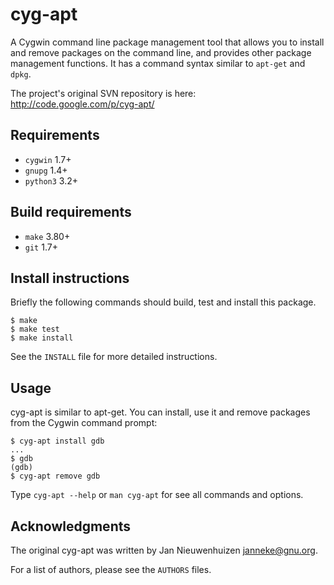 cyg-apt
=======

A Cygwin command line package management tool that allows you to install and
remove packages on the command line, and provides other package management
functions.  It has a command syntax similar to `apt-get` and `dpkg`.

The project's original SVN repository is here:
http://code.google.com/p/cyg-apt/

Requirements
------------

* `cygwin` 1.7+
* `gnupg` 1.4+
* `python3` 3.2+


Build requirements
------------------

* `make` 3.80+
* `git` 1.7+


Install instructions
--------------------

Briefly the following commands should build, test and install this package.

    $ make
    $ make test
    $ make install

See the `INSTALL` file for more detailed instructions.


Usage
-----

cyg-apt is similar to apt-get.
You can install, use it and remove packages from the Cygwin command prompt:

    $ cyg-apt install gdb
    ...
    $ gdb
    (gdb)
    $ cyg-apt remove gdb

Type `cyg-apt --help` or `man cyg-apt` for see all commands and options.


Acknowledgments
---------------

The original cyg-apt was written by Jan Nieuwenhuizen <janneke@gnu.org>.

For a list of authors, please see the `AUTHORS` files.
